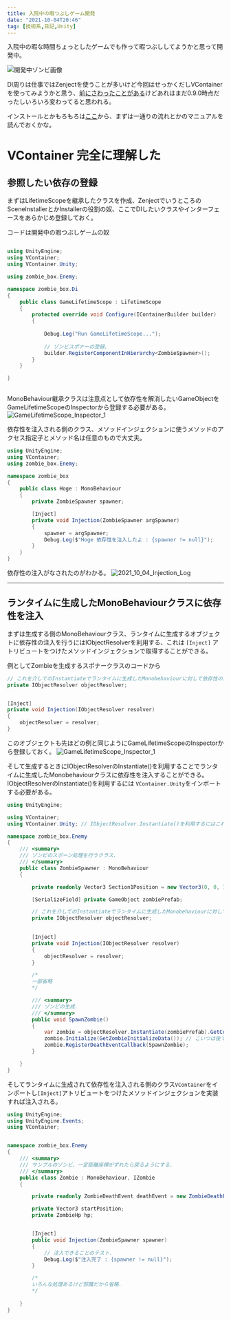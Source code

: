 ```yaml
---
title: 入院中の暇つぶしゲーム開発
date: "2021-10-04T20:46"
tag: [技術系,日記,Unity]
---
```


入院中の暇な時間ちょっとしたゲームでも作って暇つぶししてようかと思って開発中。

![開発中ゾンビ画像](res/2021_10_04_zombie.gif)

DI周りは仕事ではZenjectを使うことが多いけど今回はせっかくだしVContainerを使ってみようかと思う、[前にさわったことがある](https://qiita.com/matsumotokaka11/items/9efcd29feab0f9eb77b7)けどあれはまだ0.9.0時点だったしいろいろ変わってると思われる。

インストールとかもろもろは[ここ](https://vcontainer.hadashikick.jp/)から、まずは一通りの流れとかのマニュアルを読んでおくかな。

# VContainer 完全に理解した

## 参照したい依存の登録
まずはLifetimeScopeを継承したクラスを作成、ZenjectでいうところのSceneInstallerとかInstallerの役割の奴、ここでDIしたいクラスやインターフェースをあらかじめ登録しておく。

コードは開発中の暇つぶしゲームの奴
```csharp

using UnityEngine;
using VContainer;
using VContainer.Unity;

using zombie_box.Enemy;

namespace zombie_box.Di
{
    public class GameLifetimeScope : LifetimeScope
    {
        protected override void Configure(IContainerBuilder builder)
        {
    
            Debug.Log("Run GameLifetimeScope...");
            
            // ゾンビスポナーの登録.
            builder.RegisterComponentInHierarchy<ZombieSpawner>();
        }
    }

}
    
```

MonoBehaviour継承クラスは注意点として依存性を解消したいGameObjectをGameLifetimeScopeのInspectorから登録する必要がある。
![GameLifetimeScope_Inspector_1](res/2021_10_04_GameLifetimeScope_Inspector_1.jpg)

依存性を注入される側のクラス、メソッドインジェクションに使うメソッドのアクセス指定子とメソッド名は任意のもので大丈夫。
```csharp
using UnityEngine;
using VContainer;
using zombie_box.Enemy;

namespace zombie_box
{
    public class Hoge : MonoBehaviour
    {
        private ZombieSpawner spawner;

        [Inject]
        private void Injection(ZombieSpawner argSpawner)
        {
            spawner = argSpawner;
            Debug.Log($"Hoge 依存性を注入したよ : {spawner != null}");
        }
    }
}
```

依存性の注入がなされたのがわかる。
![2021_10_04_Injection_Log](res/2021_10_04_Injection_Log.jpg)

---

## ランタイムに生成したMonoBehaviourクラスに依存性を注入

まずは生成する側のMonoBehaviourクラス、ランタイムに生成するオブジェクトに依存性の注入を行うにはIObjectResolverを利用する、これは ```[Inject]``` アトリビュートをつけたメソッドインジェクションで取得することができる。


例としてZombieを生成するスポナークラスのコードから
```csharp
// これを介してのInstantiateでランタイムに生成したMonobehaviourに対して依存性の注入が行える.
private IObjectResolver objectResolver;


[Inject]
private void Injection(IObjectResolver resolver)
{
    objectResolver = resolver;
}
```

このオブジェクトも先ほどの例と同じようにGameLifetimeScopeのInspectorから登録しておく。
![GameLifetimeScope_Inspector_1](res/2021_10_04_GameLifetimeScope_Inspector_2.jpg)

そして生成するときにIObjectResolverのInstantiate()を利用することでランタイムに生成したMonobehaviourクラスに依存性を注入することができる。
IObjectResolverのInstantiate()を利用するには ```VContainer.Unity```をインポートする必要がある。

```csharp
using UnityEngine;

using VContainer;
using VContainer.Unity; // IObjectResolver.Instantiate()を利用するにはこれをインポートする必要がある.

namespace zombie_box.Enemy
{
    /// <summary>
    /// ゾンビのスポーン処理を行うクラス.
    /// </summary>
    public class ZombieSpawner : MonoBehaviour
    {

        private readonly Vector3 Section1Position = new Vector3(0, 0, 1);

        [SerializeField] private GameObject zombiePrefab;

        // これを介してのInstantiateでランタイムに生成したMonobehaviourに対して依存性の注入が行える.
        private IObjectResolver objectResolver;

        
        [Inject]
        private void Injection(IObjectResolver resolver)
        {
            objectResolver = resolver;
        }

        /*
        一部省略
        */

        /// <summary>
        /// ゾンビの生成.
        /// </summary>
        public void SpawnZombie()
        {
            var zombie = objectResolver.Instantiate(zombiePrefab).GetComponent<IZombie>();
            zombie.Initialize(GetZombieInitializeData()); // こいつは後で不要となる.
            zombie.RegisterDeathEventCallback(SpawnZombie);
        }

    }
}
```

そしてランタイムに生成されて依存性を注入される側のクラス```VContainer```をインポートし```[Inject]```アトリビュートをつけたメソッドインジェクションを実装すれば注入される。

```csharp
using UnityEngine;
using UnityEngine.Events;
using VContainer;


namespace zombie_box.Enemy
{
    /// <summary>
    /// サンプルのゾンビ、一定距離座標がずれたら戻るようにする.
    /// </summary>
    public class Zombie : MonoBehaviour, IZombie
    {

        private readonly ZombieDeathEvent deathEvent = new ZombieDeathEvent();

        private Vector3 startPosition;
        private ZombieHp hp;


        [Inject]
        public void Injection(ZombieSpawner spawner)
        {
            // 注入できることのテスト.
            Debug.Log($"注入完了 : {spawner != null}");
        }

        /*
        いろんな処理あるけど邪魔だから省略.
        */
        
    }
}

    
```
